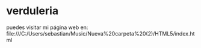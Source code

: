 # verduleria
puedes visitar mi página web en: file:///C:/Users/sebastian/Music/Nueva%20carpeta%20(2)/HTML5/index.html
